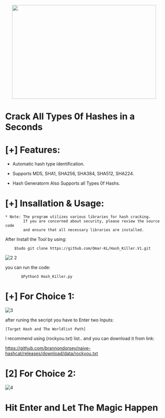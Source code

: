 <p align="center">
  <img width="460" height="300" src="https://user-images.githubusercontent.com/113283571/216542985-c2e838aa-7624-48fe-a5f2-cfc26960d461.png">
</p>



# Crack All Types 0f Hashes in a Seconds #



# [+] Features:

- Automatic hash type identification.

- Supports MD5, SHA1, SHA256, SHA384, SHA512, SHA224.

- Hash Generatorm Also Supports all Types 0f Hashs.


# [+] Insallation & Usage:

    * Note: The program utilizes various libraries for hash cracking. 
            If you are concerned about security, please review the source code  
            and ensure that all necessary libraries are installed.
            
 After Install the Tool by using:

        $Sudo git clone https://github.com/Omar-KL/Hash_Killer.V1.git
        
![2 2](https://user-images.githubusercontent.com/113283571/216544873-58dbbb01-fd27-479b-bcb2-bd25258145bf.png)

 you can run the code:

           $Python3 Hash_Killer.py
    
# [+] For Choice 1:

![3](https://user-images.githubusercontent.com/113283571/216545433-8cf42a9c-9155-497c-bea1-65805e3faaef.png)

 
after runing the secript you have to Enter two Inputs:

    [Target Hash and The Worldlist Path] 

I recommend using (rockyou.txt) list.. and you can download it from link:


https://github.com/brannondorsey/naive-hashcat/releases/download/data/rockyou.txt

# [2] For Choice 2:

![4](https://user-images.githubusercontent.com/113283571/216546605-386b5b11-862d-41ad-a369-ec32a8651941.png)



   # Hit Enter and Let The Magic Happen # 
